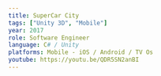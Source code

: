 ```yaml
---
title: SuperCar City
tags: ["Unity 3D", "Mobile"]
year: 2017
role: Software Engineer
language: C# / Unity
platforms: Mobile - iOS / Android / TV Os
youtube: https://youtu.be/QDR5SN2anBI
---
```

